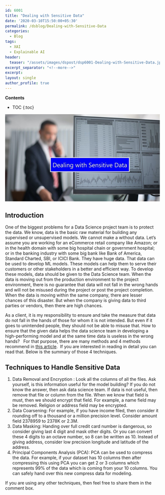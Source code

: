 ```yaml
---
id: 6001    
title: "Dealing with Sensitive Data"
date: '2020-03-10T15:50:00+05:30'
permalink: /dsblog/Dealing-with-Sensitive-Data
categories:
  - Blog
tags:
  - XAI
  - Explainable AI
header:
  teaser: "/assets/images/dspost/dsp6001-Dealing-with-Sensitive-Data.jpg"
excerpt_separator: "<!--more-->"
excerpt:
layout: single
author_profile: true
---
```


**Contents**
* TOC
{:toc}

![XAI](/assets/images/dspost/dsp6001-Dealing-with-Sensitive-Data.jpg)   

## Introduction
One of the biggest problems for a Data Science project team is to protect the data. We know, data is the basic raw material for building any supervised or unsupervised models. We cannot make a without data. Let’s assume you are working for an eCommerce retail company like Amazon; or in the health domain with some big hospital chain or government hospital; or in the banking industry with some big bank like Bank of America, Standard Charted, SBI, or ICICI Bank. They have huge data. That data can be used to develop ML models. These models can help them to serve their customers or other stakeholders in a better and efficient way. To develop these models, data should be given to the Data Science team. When the data is moving out from the production environment to the project environment, there is no guarantee that data will not fall in the wrong hands and will not be misused during the project or post the project completion. When the data is moving within the same company, there are lesser chances of this disaster. But when the company is giving data to third parties or vendors, then there are high chances.

As a client, it is my responsibility to ensure and take the measure that data do not fall in the hands of those for whom it is not intended. But even if it goes to unintended people, they should not be able to misuse that. How to ensure that the given data helps the data science team in developing a high-performing model and at the same time data is useless in the wrong hands?   For that purpose, there are many methods and 4 methods recommend in [this article](https://medium.com/lizuna/beacon-the-use-of-principal-components-analysis-to-mask-sensitive-data-in-machine-learning-7904b01445d0).  If you are interested in reading in detail you can read that. Below is the summary of those 4 techniques.

## Techniques to Handle Sensitive Data

1.  Data Removal and Encryption : Look all the columns of all the files. Ask yourself, is this information useful for the model building? If you do not know the answer, then ask data science team. If data is not useful, then remove that file or column from the file. When we know that field is must, then we should encrypt that field. For example, a name field may be removed. Religion or address field may be encrypted.
2.  Data Coarsening: For example, if you have income filed, then consider it rounding off to a thousand or a million precision level. Consider amount field 2378959 to 2378K or 2.3M.
3.  Data Masking: Handing over full credit card number is dangerous, so consider giving last 4 digit and mask other digits. Or you can convert these 4 digits to an octave number, so 8 can be written as 10. Instead of giving address, consider low precision longitude and latitude of the address.
4.  Principal Components Analysis (PCA): PCA can be used to compress the data. For example, if your dataset has 10 columns then after compressing this using PCA you can get 2 or 3 columns which represents 99% of the data which is coming from your 10 columns. You can safely hand over this new compress data for modeling.

If you are using any other techniques, then feel free to share them in the comment box.

